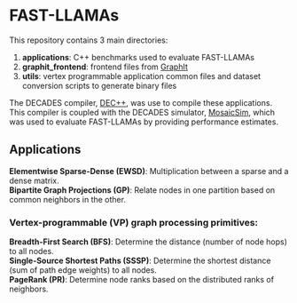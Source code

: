 # FAST-LLAMAs

This repository contains 3 main directories:
1. **applications**: C++ benchmarks used to evaluate FAST-LLAMAs
2. **graphit_frontend**: frontend files from [GraphIt](https://graphit-lang.org/)
3. **utils**: vertex programmable application common files and dataset conversion scripts to generate binary files

The DECADES compiler, [DEC++](https://github.com/PrincetonUniversity/DecadesCompiler), was use to compile these applications. This compiler is coupled with the DECADES simulator, [MosaicSim](https://github.com/PrincetonUniversity/MosaicSim), which was used to evaluate FAST-LLAMAs by providing performance estimates.

## Applications

**Elementwise Sparse-Dense (EWSD)**: Multiplication between a sparse and a dense matrix. \
**Bipartite Graph Projections (GP)**: Relate nodes in one partition based on common neighbors in the other.

### Vertex-programmable (VP) graph processing primitives:

**Breadth-First Search (BFS)**: Determine the distance (number of node hops) to all nodes. \
**Single-Source Shortest Paths (SSSP)**: Determine the shortest distance (sum of path edge weights) to all nodes. \
**PageRank (PR)**: Determine node ranks based on the distributed ranks of neighbors.
